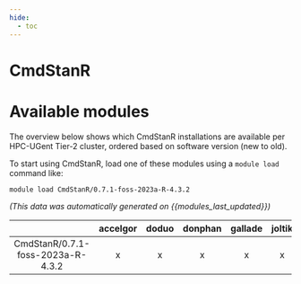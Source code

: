 ```yaml
---
hide:
  - toc
---
```


CmdStanR
========

# Available modules


The overview below shows which CmdStanR installations are available per HPC-UGent Tier-2 cluster, ordered based on software version (new to old).

To start using CmdStanR, load one of these modules using a `module load` command like:

```shell
module load CmdStanR/0.7.1-foss-2023a-R-4.3.2
```

*(This data was automatically generated on {{modules_last_updated}})*  

| |accelgor|doduo|donphan|gallade|joltik|shinx|
| :---: | :---: | :---: | :---: | :---: | :---: | :---: |
|CmdStanR/0.7.1-foss-2023a-R-4.3.2|x|x|x|x|x|x|
